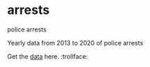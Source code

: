 # arrests
police arrests

Yearly data from 2013 to 2020 of police arrests

Get the [data](https://raw.githubusercontent.com/NicJC/arrests/master/Arrests.csv) here. :trollface:
